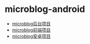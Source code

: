 # microblog-android

* [microblog后台项目](https://github.com/lgjlife/micro-blog)
* [microblog前端项目](https://github.com/lgjlife/microblog-frontEnd)
* [microblog安卓项目](https://github.com/lgjlife/microblog-android)
